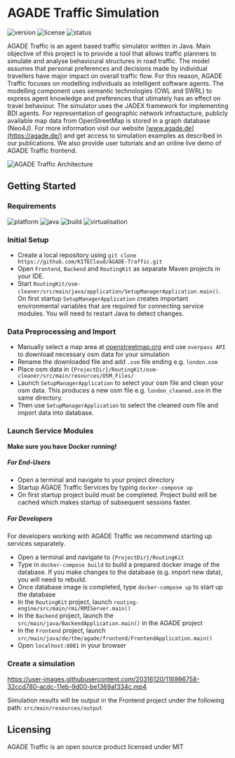 # AGADE Traffic Simulation
![version](https://img.shields.io/badge/version-0.1.0-blue) ![license](https://img.shields.io/badge/license-MIT-purple) ![status](https://img.shields.io/badge/activity%20status-active-green)


AGADE Traffic is an agent based traffic simulator written in Java. Main objective of this project is to provide a tool that allows traffic planners to simulate and analyse behavioural structures in road traffic. The model assumes that personal preferences and decisions made by individual travellers have major impact on overall traffic flow. For this reason, AGADE Traffic focuses on modelling individuals as intelligent software agents. The modelling component uses semantic technologies (OWL and SWRL) to express agent knowledge and preferences that utimately has an effect on travel behaviour. The simulator uses the JADEX framework for implementing BDI agents. For representation of geographic network infrastucture, publicly available map data from OpenStreetMap is stored in a graph database (Neo4J). For more information visit our website [www.agade.de](https://agade.de/) and get access to simulation examples as described in our publications. We also provide user tutorials and an online live demo of AGADE Traffic frontend. 

![AGADE Traffic Architecture](https://user-images.githubusercontent.com/20316120/117135437-37aa8d80-ada7-11eb-8b09-ceb40ab7ab66.PNG)


## Getting Started

### Requirements  
![platform](https://img.shields.io/badge/platform-linux%20|%20windows%20|%20osx-darkgreen) ![java](https://img.shields.io/badge/java-8-blue) ![build](https://img.shields.io/badge/build-maven-red) ![virtualisation](https://img.shields.io/badge/virtualisation-docker-lightblue)

### Initial Setup
* Create a local repository using `git clone https://github.com/KITECloud/AGADE-Traffic.git`
* Open `Frontend`, `Backend` and `RoutingKit` as separate Maven projects in your IDE.
* Start `RoutingKit/osm-cleaner/src/main/java/application/SetupManagerApplication.main()`. On first startup `SetupManagerApplication` creates important environmental variables that are required for connecting service modules. You will need to restart Java to detect changes.  

### Data Preprocessing and Import
* Manually select a map area at [openstreetmap.org](https://www.openstreetmap.org/export) and use `overpass API` to download necessary osm data for your simulation
* Rename the downloaded file and add  `.osm` file ending e.g. `london.osm`
* Place osm data in `{ProjectDir}/RoutingKit/osm-cleaner/src/main/resources/OSM_Files/`
* Launch `SetupManagerApplication` to select your osm file and clean your osm data. This produces a new osm file e.g. `london_cleaned.osm` in the same directory. 
* Then use `SetupManagerApplication` to select the cleaned osm file and import data into database. 

### Launch Service Modules
**Make sure you have Docker running!**

##### For End-Users
* Open a terminal and navigate to your project directory
* Startup AGADE Traffic Services by typing `docker-compose up`
* On first startup project build must be completed. Project build will be cached which makes startup of subsequent sessions faster.

##### For Developers
For developers working with AGADE Traffic we recommend starting up services separately. 
* Open a terminal and navigate to `{ProjectDir}/RoutingKit`
* Type in `docker-compose build` to build a prepared docker image of the database. If you make changes to the database (e.g. import new data), you will need to rebuild.
* Once database image is completed, type `docker-compose up` to start up the database
* In the `RoutingKit` project, launch `routing-engine/src/main/rmi/RMIServer.main()`
* In the `Backend` project, launch the `src/main/java/BackendApplication.main()` in the AGADE project
* In the `Frontend` project, launch `src/main/java/de/thm/agade/frontend/FrontendApplication.main()`
* Open `localhost:8081` in your browser 

### Create a simulation 

https://user-images.githubusercontent.com/20316120/116996758-32ccd780-acdc-11eb-9d00-be1369af334c.mp4

Simulation results will be output in the Frontend project under the following path: `src/main/resources/output`

## Licensing
AGADE Traffic is an open source product licensed under MIT



